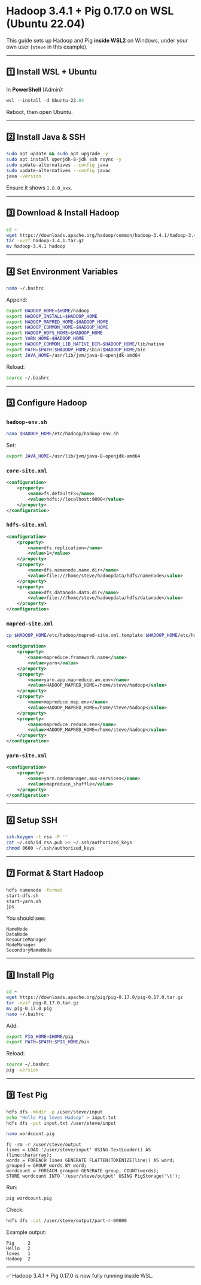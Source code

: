 # Hadoop 3.4.1 + Pig 0.17.0 on WSL (Ubuntu 22.04)

This guide sets up Hadoop and Pig **inside WSL2** on Windows, under your own user (`steve` in this example).

---

## 1️⃣ Install WSL + Ubuntu
In **PowerShell** (Admin):
```powershell
wsl --install -d Ubuntu-22.04
```
Reboot, then open Ubuntu.

---

## 2️⃣ Install Java & SSH
```bash
sudo apt update && sudo apt upgrade -y
sudo apt install openjdk-8-jdk ssh rsync -y
sudo update-alternatives --config java
sudo update-alternatives --config javac
java -version
```
Ensure it shows `1.8.0_xxx`.

---

## 3️⃣ Download & Install Hadoop
```bash
cd ~
wget https://downloads.apache.org/hadoop/common/hadoop-3.4.1/hadoop-3.4.1.tar.gz
tar -xvzf hadoop-3.4.1.tar.gz
mv hadoop-3.4.1 hadoop
```

---

## 4️⃣ Set Environment Variables
```bash
nano ~/.bashrc
```
Append:
```bash
export HADOOP_HOME=$HOME/hadoop
export HADOOP_INSTALL=$HADOOP_HOME
export HADOOP_MAPRED_HOME=$HADOOP_HOME
export HADOOP_COMMON_HOME=$HADOOP_HOME
export HADOOP_HDFS_HOME=$HADOOP_HOME
export YARN_HOME=$HADOOP_HOME
export HADOOP_COMMON_LIB_NATIVE_DIR=$HADOOP_HOME/lib/native
export PATH=$PATH:$HADOOP_HOME/sbin:$HADOOP_HOME/bin
export JAVA_HOME=/usr/lib/jvm/java-8-openjdk-amd64
```
Reload:
```bash
source ~/.bashrc
```

---

## 5️⃣ Configure Hadoop

### `hadoop-env.sh`
```bash
nano $HADOOP_HOME/etc/hadoop/hadoop-env.sh
```
Set:
```bash
export JAVA_HOME=/usr/lib/jvm/java-8-openjdk-amd64
```

### `core-site.xml`
```xml
<configuration>
    <property>
        <name>fs.defaultFS</name>
        <value>hdfs://localhost:9000</value>
    </property>
</configuration>
```

### `hdfs-site.xml`
```xml
<configuration>
    <property>
        <name>dfs.replication</name>
        <value>1</value>
    </property>
    <property>
        <name>dfs.namenode.name.dir</name>
        <value>file:///home/steve/hadoopdata/hdfs/namenode</value>
    </property>
    <property>
        <name>dfs.datanode.data.dir</name>
        <value>file:///home/steve/hadoopdata/hdfs/datanode</value>
    </property>
</configuration>
```

### `mapred-site.xml`
```bash
cp $HADOOP_HOME/etc/hadoop/mapred-site.xml.template $HADOOP_HOME/etc/hadoop/mapred-site.xml
```
```xml
<configuration>
    <property>
        <name>mapreduce.framework.name</name>
        <value>yarn</value>
    </property>
    <property>
        <name>yarn.app.mapreduce.am.env</name>
        <value>HADOOP_MAPRED_HOME=/home/steve/hadoop</value>
    </property>
    <property>
        <name>mapreduce.map.env</name>
        <value>HADOOP_MAPRED_HOME=/home/steve/hadoop</value>
    </property>
    <property>
        <name>mapreduce.reduce.env</name>
        <value>HADOOP_MAPRED_HOME=/home/steve/hadoop</value>
    </property>
</configuration>
```

### `yarn-site.xml`
```xml
<configuration>
    <property>
        <name>yarn.nodemanager.aux-services</name>
        <value>mapreduce_shuffle</value>
    </property>
</configuration>
```

---

## 6️⃣ Setup SSH
```bash
ssh-keygen -t rsa -P ''
cat ~/.ssh/id_rsa.pub >> ~/.ssh/authorized_keys
chmod 0600 ~/.ssh/authorized_keys
```

---

## 7️⃣ Format & Start Hadoop
```bash
hdfs namenode -format
start-dfs.sh
start-yarn.sh
jps
```
You should see:
```
NameNode
DataNode
ResourceManager
NodeManager
SecondaryNameNode
```

---

## 8️⃣ Install Pig
```bash
cd ~
wget https://downloads.apache.org/pig/pig-0.17.0/pig-0.17.0.tar.gz
tar -xvzf pig-0.17.0.tar.gz
mv pig-0.17.0 pig
nano ~/.bashrc
```
Add:
```bash
export PIG_HOME=$HOME/pig
export PATH=$PATH:$PIG_HOME/bin
```
Reload:
```bash
source ~/.bashrc
pig -version
```

---

## 9️⃣ Test Pig
```bash
hdfs dfs -mkdir -p /user/steve/input
echo "Hello Pig loves Hadoop" > input.txt
hdfs dfs -put input.txt /user/steve/input

nano wordcount.pig
```
```pig
fs -rm -r /user/steve/output
lines = LOAD '/user/steve/input' USING TextLoader() AS (line:chararray);
words = FOREACH lines GENERATE FLATTEN(TOKENIZE(line)) AS word;
grouped = GROUP words BY word;
wordcount = FOREACH grouped GENERATE group, COUNT(words);
STORE wordcount INTO '/user/steve/output' USING PigStorage('\t');
```
Run:
```bash
pig wordcount.pig
```
Check:
```bash
hdfs dfs -cat /user/steve/output/part-r-00000
```
Example output:
```
Pig     2
Hello   2
loves   1
Hadoop  2
```

---

✅ Hadoop 3.4.1 + Pig 0.17.0 is now fully running inside WSL.
